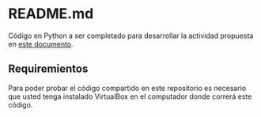 README.md
=========

Código en Python a ser completado para desarrollar la actividad propuesta en [este documento](https://docs.google.com/document/d/1oF8vPEkezE1IE-DPkwmc8azOXQxr_sbvuSD7GnbttwA/edit?usp=sharing). 

Requiremientos
--------------
Para poder probar el código compartido en este repositorio es necesario que usted tenga instalado VirtualBox en el computador donde correrá este código.

